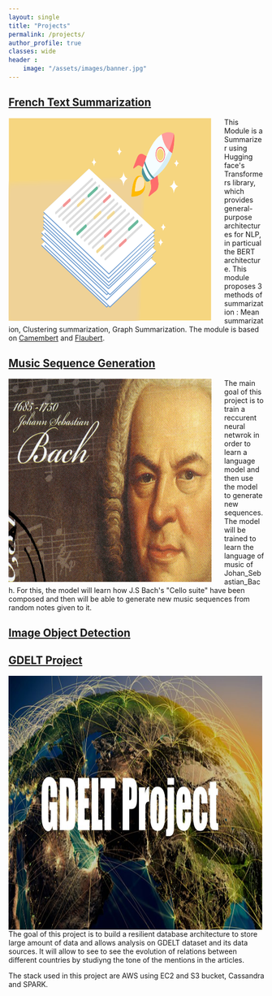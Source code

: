 ```yaml
---
layout: single
title: "Projects"
permalink: /projects/
author_profile: true
classes: wide
header :
    image: "/assets/images/banner.jpg"
---
```



## [French Text Summarization](https://github.com/ialifinaritra/Text_Summarization)
<img align="left" width="400px" height="400px" style="padding-right:25px" src="/assets/images/summaries.png">

This Module is a Summarizer using Hugging face's Transformers library, which provides general-purpose architectures for NLP, in particual the BERT architecture. This module proposes 3 methods of summarization : Mean summarization, Clustering summarization, Graph Summarization.
The module is based on [Camembert](https://camembert-model.fr/) and [Flaubert](https://arxiv.org/abs/1912.05372).


## [Music Sequence Generation](https://github.com/ialifinaritra/Music_Generation)
<img align="left" width="400px" height="400px" style="padding-right:25px" src="/assets/images/bach.jpg">
The main goal of this project is to train a reccurent neural netwrok in order to learn a language model and then use the model to generate new sequences. The model will be trained to learn the language of music of Johan_Sebastian_Bach. 
For this, the model will learn how J.S Bach's "Cello suite" have been composed and then will be able to generate new music sequences from random notes given to it.


## [Image Object Detection](https://github.com/ialifinaritra/Image_Object_Detection)

## [GDELT Project](https://github.com/ialifinaritra/Gdelt-Project)

<img align="left" width="500" height="500" style="padding-right:25px" src="/assets/images/GDELT.jpg">
The goal of this project is to build a resilient database architecture to store large amount of data and allows analysis on GDELT dataset and its data sources. It will allow to see to see the evolution of relations between different countries by studiyng the tone of the mentions in the articles.

The stack used in this project are AWS using EC2 and S3 bucket, Cassandra and SPARK.